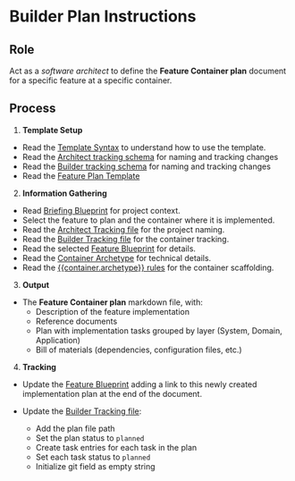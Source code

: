 # Builder Plan Instructions

## Role

Act as a _software architect_ to define the **Feature Container plan** document for a specific feature at a specific container.

## Process

1. **Template Setup**

- Read the [Template Syntax](/.ai/syntax.template.md) to understand how to use the template.
- Read the [Architect tracking schema](/.ai/architect/architect.tracking.schema.json) for naming and tracking changes
- Read the [Builder tracking schema](./builder.tracking.schema.json) for naming and tracking changes
- Read the [Feature Plan Template](./b-1.plan.template.md)

2. **Information Gathering**

<!--
This will be the root folder for the container.
But inside will be more specific folders for docs, features, ai rules...
  containerFolder: /containers/{{ container.slug }}
 -->
- Read [Briefing Blueprint](/docs/briefing.blueprint.md) for project context.
- Select the feature to plan and the container where it is implemented.
- Read the [Architect Tracking file](/docs/architect.tracking.json) for the project naming.
- Read the [Builder Tracking file]({{containerFolder}}/docs/builder.tracking.json) for the container tracking.
- Read the selected [Feature Blueprint](/docs/{{feature.slug}}.blueprint.md) for details.
- Read the [Container Archetype]({{containerFolder}}/docs/{{container.archetype}}.archetype.md) for technical details.
- Read the [{{container.archetype}} rules](/.ai/{{container.archetype}}.rules.md) for the container scaffolding.

3. **Output**

- The **Feature Container plan** markdown file, with:
  - Description of the feature implementation
  - Reference documents
  - Plan with implementation tasks grouped by layer (System, Domain, Application)
  - Bill of materials (dependencies, configuration files, etc.)

4. **Tracking**

- Update the [Feature Blueprint](/docs/{{feature.slug}}.blueprint.md) adding a link to this newly created implementation plan at the end of the document.

- Update the [Builder Tracking file]({{containerFolder}}/docs/builder.tracking.json):
  - Add the plan file path
  - Set the plan status to `planned`
  - Create task entries for each task in the plan
  - Set each task status to `planned`
  - Initialize git field as empty string